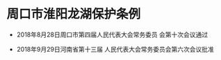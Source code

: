 # 周口市淮阳龙湖保护条例

- 2018年8月28日周口市第四届人民代表大会常务委员
  会第十次会议通过

- 2018年9月29日河南省第十三届
  人民代表大会常务委员会第六次会议批准

<!-- INFO END -->
